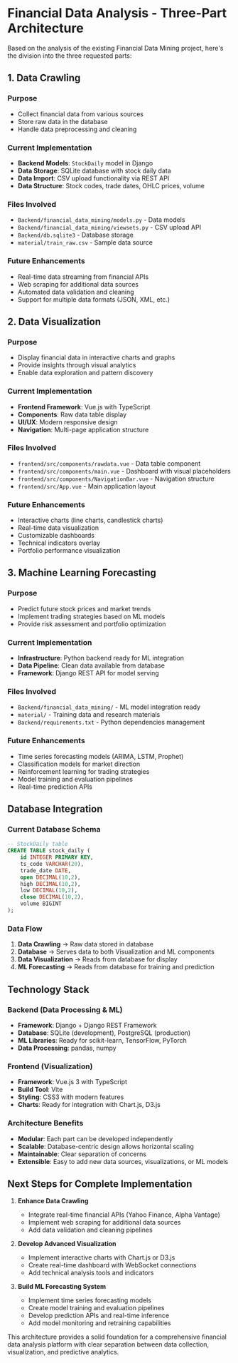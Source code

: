 # Financial Data Analysis - Three-Part Architecture

Based on the analysis of the existing Financial Data Mining project, here's the division into the three requested parts:

## 1. Data Crawling

### Purpose
- Collect financial data from various sources
- Store raw data in the database
- Handle data preprocessing and cleaning

### Current Implementation
- **Backend Models**: `StockDaily` model in Django
- **Data Storage**: SQLite database with stock daily data
- **Data Import**: CSV upload functionality via REST API
- **Data Structure**: Stock codes, trade dates, OHLC prices, volume

### Files Involved
- `Backend/financial_data_mining/models.py` - Data models
- `Backend/financial_data_mining/viewsets.py` - CSV upload API
- `Backend/db.sqlite3` - Database storage
- `material/train_raw.csv` - Sample data source

### Future Enhancements
- Real-time data streaming from financial APIs
- Web scraping for additional data sources
- Automated data validation and cleaning
- Support for multiple data formats (JSON, XML, etc.)

## 2. Data Visualization

### Purpose
- Display financial data in interactive charts and graphs
- Provide insights through visual analytics
- Enable data exploration and pattern discovery

### Current Implementation
- **Frontend Framework**: Vue.js with TypeScript
- **Components**: Raw data table display
- **UI/UX**: Modern responsive design
- **Navigation**: Multi-page application structure

### Files Involved
- `frontend/src/components/rawdata.vue` - Data table component
- `frontend/src/components/main.vue` - Dashboard with visual placeholders
- `frontend/src/components/NavigationBar.vue` - Navigation structure
- `frontend/src/App.vue` - Main application layout

### Future Enhancements
- Interactive charts (line charts, candlestick charts)
- Real-time data visualization
- Customizable dashboards
- Technical indicators overlay
- Portfolio performance visualization

## 3. Machine Learning Forecasting

### Purpose
- Predict future stock prices and market trends
- Implement trading strategies based on ML models
- Provide risk assessment and portfolio optimization

### Current Implementation
- **Infrastructure**: Python backend ready for ML integration
- **Data Pipeline**: Clean data available from database
- **Framework**: Django REST API for model serving

### Files Involved
- `Backend/financial_data_mining/` - ML model integration ready
- `material/` - Training data and research materials
- `Backend/requirements.txt` - Python dependencies management

### Future Enhancements
- Time series forecasting models (ARIMA, LSTM, Prophet)
- Classification models for market direction
- Reinforcement learning for trading strategies
- Model training and evaluation pipelines
- Real-time prediction APIs

## Database Integration

### Current Database Schema
```sql
-- StockDaily table
CREATE TABLE stock_daily (
    id INTEGER PRIMARY KEY,
    ts_code VARCHAR(20),
    trade_date DATE,
    open DECIMAL(10,2),
    high DECIMAL(10,2),
    low DECIMAL(10,2),
    close DECIMAL(10,2),
    volume BIGINT
);
```

### Data Flow
1. **Data Crawling** → Raw data stored in database
2. **Database** → Serves data to both Visualization and ML components
3. **Data Visualization** → Reads from database for display
4. **ML Forecasting** → Reads from database for training and prediction

## Technology Stack

### Backend (Data Processing & ML)
- **Framework**: Django + Django REST Framework
- **Database**: SQLite (development), PostgreSQL (production)
- **ML Libraries**: Ready for scikit-learn, TensorFlow, PyTorch
- **Data Processing**: pandas, numpy

### Frontend (Visualization)
- **Framework**: Vue.js 3 with TypeScript
- **Build Tool**: Vite
- **Styling**: CSS3 with modern features
- **Charts**: Ready for integration with Chart.js, D3.js

### Architecture Benefits
- **Modular**: Each part can be developed independently
- **Scalable**: Database-centric design allows horizontal scaling
- **Maintainable**: Clear separation of concerns
- **Extensible**: Easy to add new data sources, visualizations, or ML models

## Next Steps for Complete Implementation

1. **Enhance Data Crawling**
   - Integrate real-time financial APIs (Yahoo Finance, Alpha Vantage)
   - Implement web scraping for additional data sources
   - Add data validation and cleaning pipelines

2. **Develop Advanced Visualization**
   - Implement interactive charts with Chart.js or D3.js
   - Create real-time dashboard with WebSocket connections
   - Add technical analysis tools and indicators

3. **Build ML Forecasting System**
   - Implement time series forecasting models
   - Create model training and evaluation pipelines
   - Develop prediction APIs and real-time inference
   - Add model monitoring and retraining capabilities

This architecture provides a solid foundation for a comprehensive financial data analysis platform with clear separation between data collection, visualization, and predictive analytics.
